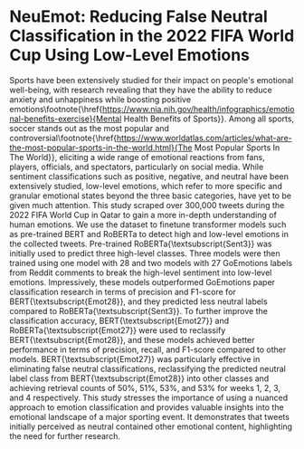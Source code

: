 # NeuEmot: Reducing False Neutral Classification in the 2022 FIFA World Cup Using Low-Level Emotions

Sports have been extensively studied for their impact on people's emotional well-being, with research revealing that they have the ability to reduce anxiety and unhappiness while boosting positive emotions\footnote{\href{https://www.nia.nih.gov/health/infographics/emotional-benefits-exercise}{Mental Health Benefits of Sports}}. Among all sports, soccer stands out as the most popular and controversial\footnote{\href{https://www.worldatlas.com/articles/what-are-the-most-popular-sports-in-the-world.html}{The Most Popular Sports In The World}}, eliciting a wide range of emotional reactions from fans, players, officials, and spectators, particularly on social media. While sentiment classifications such as positive, negative, and neutral have been extensively studied, low-level emotions, which refer to more specific and granular emotional states beyond the three basic categories, have yet to be given much attention. 
This study scraped over 300,000 tweets during the 2022 FIFA World Cup in Qatar to gain a more in-depth understanding of human emotions. We use the dataset to finetune transformer models such as pre-trained BERT and RoBERTa to detect high and low-level emotions in the collected tweets. Pre-trained RoBERTa{\textsubscript{Sent3}} was initially used to predict three high-level classes. Three models were then trained using one model with 28 and two models with 27 GoEmotions labels from Reddit comments to break the high-level sentiment into low-level emotions. Impressively, these models outperformed GoEmotions paper classification research in terms of precision and F1-score for BERT{\textsubscript{Emot28}}, and they predicted less neutral labels compared to RoBERTa{\textsubscript{Sent3}}. 
To further improve the classification accuracy, BERT{\textsubscript{Emot27}} and RoBERTa{\textsubscript{Emot27}} were used to reclassify BERT{\textsubscript{Emot28}}, and these models achieved better performance in terms of precision, recall, and F1-score compared to other models. BERT{\textsubscript{Emot27}} was particularly effective in eliminating false neutral classifications, reclassifying the predicted neutral label class from BERT{\textsubscript{Emot28}} into other classes and achieving retrieval counts of 50\%, 51\%, 53\%, and 53\% for weeks 1, 2, 3, and 4 respectively. 
This study stresses the importance of using a nuanced approach to emotion classification and provides valuable insights into the emotional landscape of a major sporting event. It demonstrates that tweets initially perceived as neutral contained other emotional content, highlighting the need for further research.
